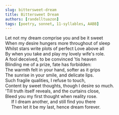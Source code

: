 ```yaml
---
slug: bittersweet-dream
title: Bittersweet Dream
authors: [randelltuazon]
tags: [poetry, sonnet, 11-syllables, AABB]
---
```


Let not my dream comprise you and be it sweet<br/>
When my desire hungers more throughout of sleep<br/>
Whilst stars write plots of perfect Love above all<br/>
By when you take and play my lovely wife's role.<br/>
A fool deceived, to be convinced 'tis heaven<br/>
Blinding me of a prize, fate has forbidden:<br/>
The warmth felt in your hand, softer as it grips<br/>
The sunrise in your smile, and delicate lips.<br/>
Such fragile qualities, I refuse to touch,<br/>
Content by sweet thoughts, though I desire so much.<br/>
'Till truth itself reveals, and the curtains close,<br/>
Bleed you my first thought when reality rose.<br/>
&nbsp;&nbsp;&nbsp;&nbsp; If I dream another, and still find you there<br/>
&nbsp;&nbsp;&nbsp;&nbsp; Then let it be my last, hence dream forever.<br/>
